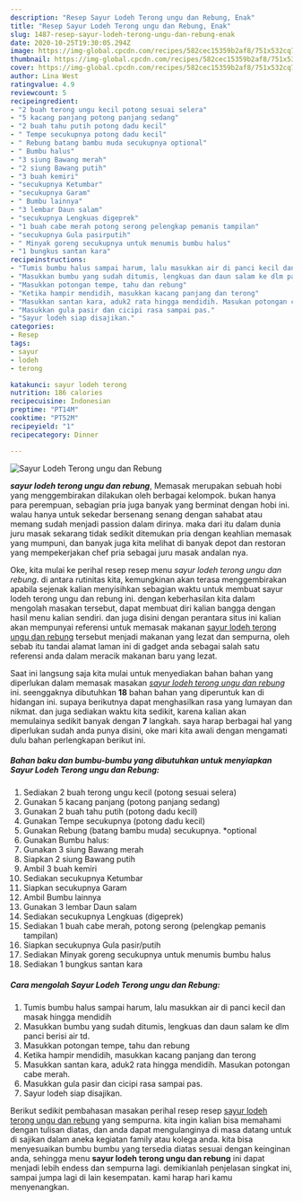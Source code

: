 ```yaml
---
description: "Resep Sayur Lodeh Terong ungu dan Rebung, Enak"
title: "Resep Sayur Lodeh Terong ungu dan Rebung, Enak"
slug: 1487-resep-sayur-lodeh-terong-ungu-dan-rebung-enak
date: 2020-10-25T19:30:05.294Z
image: https://img-global.cpcdn.com/recipes/582cec15359b2af8/751x532cq70/sayur-lodeh-terong-ungu-dan-rebung-foto-resep-utama.jpg
thumbnail: https://img-global.cpcdn.com/recipes/582cec15359b2af8/751x532cq70/sayur-lodeh-terong-ungu-dan-rebung-foto-resep-utama.jpg
cover: https://img-global.cpcdn.com/recipes/582cec15359b2af8/751x532cq70/sayur-lodeh-terong-ungu-dan-rebung-foto-resep-utama.jpg
author: Lina West
ratingvalue: 4.9
reviewcount: 5
recipeingredient:
- "2 buah terong ungu kecil potong sesuai selera"
- "5 kacang panjang potong panjang sedang"
- "2 buah tahu putih potong dadu kecil"
- " Tempe secukupnya potong dadu kecil"
- " Rebung batang bambu muda secukupnya optional"
- " Bumbu halus"
- "3 siung Bawang merah"
- "2 siung Bawang putih"
- "3 buah kemiri"
- "secukupnya Ketumbar"
- "secukupnya Garam"
- " Bumbu lainnya"
- "3 lembar Daun salam"
- "secukupnya Lengkuas digeprek"
- "1 buah cabe merah potong serong pelengkap pemanis tampilan"
- "secukupnya Gula pasirputih"
- " Minyak goreng secukupnya untuk menumis bumbu halus"
- "1 bungkus santan kara"
recipeinstructions:
- "Tumis bumbu halus sampai harum, lalu masukkan air di panci kecil dan masak hingga mendidih"
- "Masukkan bumbu yang sudah ditumis, lengkuas dan daun salam ke dlm panci berisi air td."
- "Masukkan potongan tempe, tahu dan rebung"
- "Ketika hampir mendidih, masukkan kacang panjang dan terong"
- "Masukkan santan kara, aduk2 rata hingga mendidih. Masukan potongan cabe merah."
- "Masukkan gula pasir dan cicipi rasa sampai pas."
- "Sayur lodeh siap disajikan."
categories:
- Resep
tags:
- sayur
- lodeh
- terong

katakunci: sayur lodeh terong 
nutrition: 186 calories
recipecuisine: Indonesian
preptime: "PT14M"
cooktime: "PT52M"
recipeyield: "1"
recipecategory: Dinner

---
```



![Sayur Lodeh Terong ungu dan Rebung](https://img-global.cpcdn.com/recipes/582cec15359b2af8/751x532cq70/sayur-lodeh-terong-ungu-dan-rebung-foto-resep-utama.jpg)

<b><i>sayur lodeh terong ungu dan rebung</i></b>, Memasak merupakan sebuah hobi yang menggembirakan dilakukan oleh berbagai kelompok. bukan hanya para perempuan, sebagian pria juga banyak yang berminat dengan hobi ini. walau hanya untuk sekedar bersenang senang dengan sahabat atau memang sudah menjadi passion dalam dirinya. maka dari itu dalam dunia juru masak sekarang tidak sedikit ditemukan pria dengan keahlian memasak yang mumpuni, dan banyak juga kita melihat di banyak depot dan restoran yang mempekerjakan chef pria sebagai juru masak andalan nya.



Oke, kita mulai ke perihal resep resep menu <i>sayur lodeh terong ungu dan rebung</i>. di antara rutinitas kita, kemungkinan akan terasa menggembirakan apabila sejenak kalian menyisihkan sebagian waktu untuk membuat sayur lodeh terong ungu dan rebung ini. dengan keberhasilan kita dalam mengolah masakan tersebut, dapat membuat diri kalian bangga dengan hasil menu kalian sendiri. dan juga disini dengan perantara situs ini kalian akan mempunyai referensi untuk memasak makanan <u>sayur lodeh terong ungu dan rebung</u> tersebut menjadi makanan yang lezat dan sempurna, oleh sebab itu tandai alamat laman ini di gadget anda sebagai salah satu referensi anda dalam meracik makanan baru yang lezat.


Saat ini langsung saja kita mulai untuk menyediakan bahan bahan yang diperlukan dalam memasak masakan <u><i>sayur lodeh terong ungu dan rebung</i></u> ini. seenggaknya dibutuhkan <b>18</b> bahan bahan yang diperuntuk kan di hidangan ini. supaya berikutnya dapat menghasilkan rasa yang lumayan dan nikmat. dan juga sediakan waktu kita sedikit, karena kalian akan memulainya sedikit banyak dengan <b>7</b> langkah. saya harap berbagai hal yang diperlukan sudah anda punya disini, oke mari kita awali dengan mengamati dulu bahan perlengkapan berikut ini.

<!--inarticleads1-->

##### Bahan baku dan bumbu-bumbu yang dibutuhkan untuk menyiapkan Sayur Lodeh Terong ungu dan Rebung:

1. Sediakan 2 buah terong ungu kecil (potong sesuai selera)
1. Gunakan 5 kacang panjang (potong panjang sedang)
1. Gunakan 2 buah tahu putih (potong dadu kecil)
1. Gunakan  Tempe secukupnya (potong dadu kecil)
1. Gunakan  Rebung (batang bambu muda) secukupnya. *optional
1. Gunakan  Bumbu halus:
1. Gunakan 3 siung Bawang merah
1. Siapkan 2 siung Bawang putih
1. Ambil 3 buah kemiri
1. Sediakan secukupnya Ketumbar
1. Siapkan secukupnya Garam
1. Ambil  Bumbu lainnya
1. Gunakan 3 lembar Daun salam
1. Sediakan secukupnya Lengkuas (digeprek)
1. Sediakan 1 buah cabe merah, potong serong (pelengkap pemanis tampilan)
1. Siapkan secukupnya Gula pasir/putih
1. Sediakan  Minyak goreng secukupnya untuk menumis bumbu halus
1. Sediakan 1 bungkus santan kara




<!--inarticleads2-->

##### Cara mengolah Sayur Lodeh Terong ungu dan Rebung:

1. Tumis bumbu halus sampai harum, lalu masukkan air di panci kecil dan masak hingga mendidih
1. Masukkan bumbu yang sudah ditumis, lengkuas dan daun salam ke dlm panci berisi air td.
1. Masukkan potongan tempe, tahu dan rebung
1. Ketika hampir mendidih, masukkan kacang panjang dan terong
1. Masukkan santan kara, aduk2 rata hingga mendidih. Masukan potongan cabe merah.
1. Masukkan gula pasir dan cicipi rasa sampai pas.
1. Sayur lodeh siap disajikan.




Berikut sedikit pembahasan masakan perihal resep resep <u>sayur lodeh terong ungu dan rebung</u> yang sempurna. kita ingin kalian bisa memahami dengan tulisan diatas, dan anda dapat mengulanginya di masa datang untuk di sajikan dalam aneka kegiatan family atau kolega anda. kita bisa menyesuaikan bumbu bumbu yang tersedia diatas sesuai dengan keinginan anda, sehingga menu <b>sayur lodeh terong ungu dan rebung</b> ini dapat menjadi lebih endess dan sempurna lagi. demikianlah penjelasan singkat ini, sampai jumpa lagi di lain kesempatan. kami harap hari kamu menyenangkan.
